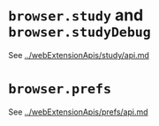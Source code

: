 # `browser.study` and `browser.studyDebug`

See [../webExtensionApis/study/api.md](../webExtensionApis/study/api.md)

# `browser.prefs`

See [../webExtensionApis/prefs/api.md](../webExtensionApis/prefs/api.md)
